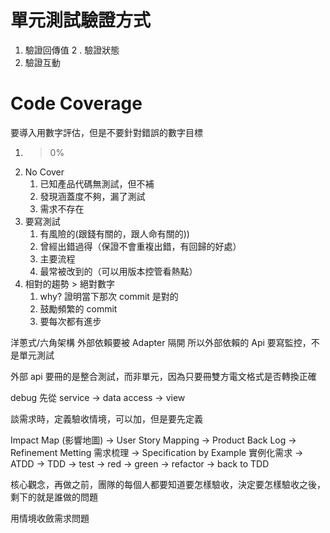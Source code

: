 # 單元測試驗證方式

1. 驗證回傳值
2 . 驗證狀態
3. 驗證互動


# Code Coverage
要導入用數字評估，但是不要針對錯誤的數字目標

1. > 0%
2. No Cover
    1. 已知產品代碼無測試，但不補
    2. 發現涵蓋度不夠，漏了測試
    3. 需求不存在
3. 要寫測試
    1. 有風險的(跟錢有關的，跟人命有關的))
    2. 曾經出錯過得（保證不會重複出錯，有回歸的好處）
    3. 主要流程
    4. 最常被改到的（可以用版本控管看熱點）
4. 相對的趨勢 > 絕對數字
    1. why? 證明當下那次 commit 是對的
    2. 鼓勵頻繁的 commit 
    3. 要每次都有進步


洋蔥式/六角架構
外部依賴要被 Adapter 隔開
所以外部依賴的 Api 要寫監控，不是單元測試

外部 api 要冊的是整合測試，而非單元，因為只要冊雙方電文格式是否轉換正確

debug  先從 service -> data access -> view

談需求時，定義驗收情境，可以加，但是要先定義

Impact Map (影響地圖) -> User Story Mapping -> Product Back Log
-> Refinement Metting 需求梳理 -> Specification by Example 實例化需求
-> ATDD -> TDD -> test -> red -> green -> refactor -> back to TDD

核心觀念，再做之前，團隊的每個人都要知道要怎樣驗收，決定要怎樣驗收之後，剩下的就是誰做的問題

用情境收斂需求問題